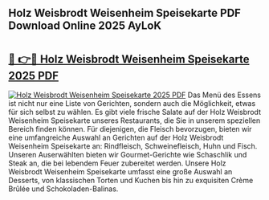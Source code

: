 ## Holz Weisbrodt Weisenheim Speisekarte PDF Download Online 2025 AyLoK

# <h2><a href="http://gccl6c.nevu.top/?p=Holz+Weisbrodt+Weisenheim+Speisekarte">🔗 👉🔴 Holz Weisbrodt Weisenheim Speisekarte 2025 PDF</a></h2>

[![Holz Weisbrodt Weisenheim Speisekarte 2025 PDF](https://i.imgur.com/dBaPXMq.png)](http://gccl6c.nevu.top/?p=Holz+Weisbrodt+Weisenheim+Speisekarte)
Das Menü des Essens ist nicht nur eine Liste von Gerichten, sondern auch die Möglichkeit, etwas für sich selbst zu wählen. Es gibt viele frische Salate auf der Holz Weisbrodt Weisenheim Speisekarte unseres Restaurants, die Sie in unserem speziellen Bereich finden können. Für diejenigen, die Fleisch bevorzugen, bieten wir eine umfangreiche Auswahl an Gerichten auf der Holz Weisbrodt Weisenheim Speisekarte an: Rindfleisch, Schweinefleisch, Huhn und Fisch. Unseren Auserwählten bieten wir Gourmet-Gerichte wie Schaschlik und Steak an, die bei lebendem Feuer zubereitet werden. Unsere Holz Weisbrodt Weisenheim Speisekarte umfasst eine große Auswahl an Desserts, von klassischen Torten und Kuchen bis hin zu exquisiten Crème Brûlée und Schokoladen-Balinas.
